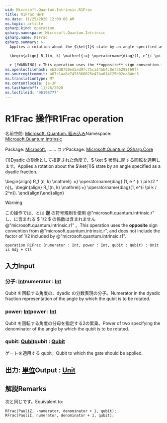 ```yaml
---
uid: Microsoft.Quantum.Intrinsic.R1Frac
title: R1Frac 操作
ms.date: 11/25/2020 12:00:00 AM
ms.topic: article
qsharp.kind: operation
qsharp.namespace: Microsoft.Quantum.Intrinsic
qsharp.name: R1Frac
qsharp.summary: >-
  Applies a rotation about the $\ket{1}$ state by an angle specified as a dyadic fraction.

  \begin{align} R_1(n, k) \mathrel{:=} \operatorname{diag}(1, e^{i \pi k / 2^n}). \end{align}

  > [!WARNING] > This operation uses the **opposite** sign convention from > @"microsoft.quantum.intrinsic.r", and does not include the > factor of $1/ 2$ included by @"microsoft.quantum.intrinsic.r1".
ms.openlocfilehash: eb2dd8750ed5ad9fc75ca24bb4c8ef36298f69f4
ms.sourcegitcommit: a87c1aa8e7453360025e47ba614f25b02ea84ec3
ms.translationtype: MT
ms.contentlocale: ja-JP
ms.lasthandoff: 11/26/2020
ms.locfileid: "96198777"
---
```

# <a name="r1frac-operation"></a><span data-ttu-id="8700a-102">R1Frac 操作</span><span class="sxs-lookup"><span data-stu-id="8700a-102">R1Frac operation</span></span>

<span data-ttu-id="8700a-103">名前空間: [Microsoft. Quantum. 組み込み](xref:Microsoft.Quantum.Intrinsic)</span><span class="sxs-lookup"><span data-stu-id="8700a-103">Namespace: [Microsoft.Quantum.Intrinsic](xref:Microsoft.Quantum.Intrinsic)</span></span>

<span data-ttu-id="8700a-104">Package: [Microsoft.](https://nuget.org/packages/Microsoft.Quantum.QSharp.Core) ....... コア</span><span class="sxs-lookup"><span data-stu-id="8700a-104">Package: [Microsoft.Quantum.QSharp.Core](https://nuget.org/packages/Microsoft.Quantum.QSharp.Core)</span></span>


<span data-ttu-id="8700a-105">{1}Dyadic の割合として指定された角度で、$ \ket $ 状態に関する回転を適用します。</span><span class="sxs-lookup"><span data-stu-id="8700a-105">Applies a rotation about the $\ket{1}$ state by an angle specified as a dyadic fraction.</span></span>

<span data-ttu-id="8700a-106">\begin{align} R_1 (n, k) \mathrel{: =} \operatorname{diag} (1, e ^ {i \ pi k/2 ^ n})。</span><span class="sxs-lookup"><span data-stu-id="8700a-106">\begin{align} R_1(n, k) \mathrel{:=} \operatorname{diag}(1, e^{i \pi k / 2^n}).</span></span>
<span data-ttu-id="8700a-107">\end{align}</span><span class="sxs-lookup"><span data-stu-id="8700a-107">\end{align}</span></span>

> [!WARNING]
> <span data-ttu-id="8700a-108">この操作では、とは **逆** の符号規則を使用 @"microsoft.quantum.intrinsic.r" し、に含まれる $ 1/2 $ の係数は含まれません @"microsoft.quantum.intrinsic.r1" 。</span><span class="sxs-lookup"><span data-stu-id="8700a-108">This operation uses the **opposite** sign convention from @"microsoft.quantum.intrinsic.r", and does not include the factor of $1/ 2$ included by @"microsoft.quantum.intrinsic.r1".</span></span>

```qsharp
operation R1Frac (numerator : Int, power : Int, qubit : Qubit) : Unit is Adj + Ctl
```


## <a name="input"></a><span data-ttu-id="8700a-109">入力</span><span class="sxs-lookup"><span data-stu-id="8700a-109">Input</span></span>

### <a name="numerator--int"></a><span data-ttu-id="8700a-110">分子: [Int](xref:microsoft.quantum.lang-ref.int)</span><span class="sxs-lookup"><span data-stu-id="8700a-110">numerator : [Int](xref:microsoft.quantum.lang-ref.int)</span></span>

<span data-ttu-id="8700a-111">Qubit を回転する角度の、dyadic の分数表現の分子。</span><span class="sxs-lookup"><span data-stu-id="8700a-111">Numerator in the dyadic fraction representation of the angle by which the qubit is to be rotated.</span></span>


### <a name="power--int"></a><span data-ttu-id="8700a-112">power: [Int](xref:microsoft.quantum.lang-ref.int)</span><span class="sxs-lookup"><span data-stu-id="8700a-112">power : [Int](xref:microsoft.quantum.lang-ref.int)</span></span>

<span data-ttu-id="8700a-113">Qubit を回転する角度の分母を指定する2の累乗。</span><span class="sxs-lookup"><span data-stu-id="8700a-113">Power of two specifying the denominator of the angle by which the qubit is to be rotated.</span></span>


### <a name="qubit--qubit"></a><span data-ttu-id="8700a-114">qubit: [Qubit](xref:microsoft.quantum.lang-ref.qubit)</span><span class="sxs-lookup"><span data-stu-id="8700a-114">qubit : [Qubit](xref:microsoft.quantum.lang-ref.qubit)</span></span>

<span data-ttu-id="8700a-115">ゲートを適用する qubit。</span><span class="sxs-lookup"><span data-stu-id="8700a-115">Qubit to which the gate should be applied.</span></span>



## <a name="output--unit"></a><span data-ttu-id="8700a-116">出力: [単位](xref:microsoft.quantum.lang-ref.unit)</span><span class="sxs-lookup"><span data-stu-id="8700a-116">Output : [Unit](xref:microsoft.quantum.lang-ref.unit)</span></span>



## <a name="remarks"></a><span data-ttu-id="8700a-117">解説</span><span class="sxs-lookup"><span data-stu-id="8700a-117">Remarks</span></span>

<span data-ttu-id="8700a-118">次と同じです。</span><span class="sxs-lookup"><span data-stu-id="8700a-118">Equivalent to:</span></span>

```qsharp
RFrac(PauliZ, -numerator, denominator + 1, qubit);
RFrac(PauliI, numerator, denominator + 1, qubit);
```